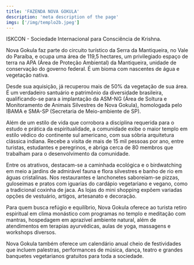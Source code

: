 ```yaml
---
title: 'FAZENDA NOVA GOKULA'
description: 'meta description of the page'
imgs: ['/img/templo2b.jpeg']
---
```

ISKCON - Sociedade Internacional para Consciência de Krishna.

Nova Gokula faz parte do circuito turístico da Serra da Mantiqueira, no Vale do Paraíba, e ocupa uma área de 119,5 hectares, um privilegiado espaço de terra na APA (Área de Proteção Ambiental) da Mantiqueira, unidade de conservação do governo federal. É um bioma com nascentes de água e vegetação nativa. 

Desde sua aquisição, já recuperou mais de 50% da vegetação de sua área. É um verdadeiro santuário e patrimônio da diversidade brasileira, qualificando-se para a implantação da ASM-NG (Área de Soltura e Monitoramento de Animais Silvestres de Nova Gokula), homologada pelo IBAMA e SMA-SP (Secretaria de Meio-ambiente de SP). 

Além de um estilo de vida que corrobora a disciplina requerida para o estudo e prática da espiritualidade, a comunidade exibe o maior templo em estilo védico do continente sul americano, com sua sóbria arquitetura clássica indiana. Recebe a visita de mais de 15 mil pessoas por ano, entre turistas, estudantes e peregrinos, e abriga cerca de 80 membros que trabalham para o desenvolvimento da comunidade. 

Entre os atrativos, destacam-se a caminhada ecológica e o birdwatching em meio a jardins de admirável fauna e flora silvestres e banho de rio em águas cristalinas. Nos restaurantes e lanchonetes saboreiam-se pizzas, guloseimas e pratos com iguarias do cardápio vegetariano e vegano, como a tradicional coxinha de jaca. As lojas do mini shopping expõem variadas opções de vestuário, artigos, artesanato e decoração. 

Para quem busca refúgio e equilíbrio, Nova Gokula oferece ao turista retiro espiritual em clima monástico com programas no templo e meditação com mantras, hospedagem em aprazível ambiente natural, além de atendimentos em terapias ayurvédicas, aulas de yoga, massagens e workshops diversos. 

Nova Gokula também oferece um calendário anual cheio de festividades que incluem palestras, performances de música, dança, teatro e grandes banquetes vegetarianos gratuitos para toda a sociedade.